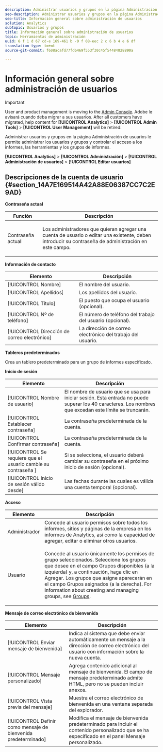 ```yaml
---
description: Administrar usuarios y grupos en la página Administración de usuarios le permite administrar los usuarios y grupos y controlar el acceso a los informes, las herramientas y los grupos de informes.
seo-description: Administrar usuarios y grupos en la página Administración de usuarios le permite administrar los usuarios y grupos y controlar el acceso a los informes, las herramientas y los grupos de informes.
seo-title: Información general sobre administración de usuarios
solution: Analytics
subtopic: Usuarios y grupos
title: Información general sobre administración de usuarios
topic: Herramientas de administración
uuid: 6 f 1 d 67 cd-e 169-461 b -9 f 08-eec 2 c 6 b 4 e 6 df
translation-type: tm+mt
source-git-commit: f608acafd77fd6469f553f30c45f54484028890a

---
```



# Información general sobre administración de usuarios

>[!IMPORTANT]
>
>User and product management is moving to the [Admin Console](https://helpx.adobe.com/enterprise/using/admin-console.html). Adobe le avisará cuando deba migrar a sus usuarios. After all customers have migrated, help content for **[!UICONTROL Analytics]** &gt; **[!UICONTROL Admin Tools]** &gt; **[!UICONTROL User Management]** will be retired.

Administrar usuarios y grupos en la página Administración de usuarios le permite administrar los usuarios y grupos y controlar el acceso a los informes, las herramientas y los grupos de informes.

**[!UICONTROL Analytics]** &gt; **[!UICONTROL Administración]** &gt; **[!UICONTROL Administración de usuarios]** &gt; **[!UICONTROL Editar usuarios]**

## Descripciones de la cuenta de usuario {#section_14A7E169514A42A88E06387CC7C2E9AD}

**Contraseña actual**

<table id="table_91D1FD20C4C1411292252364328677AF"> 
 <thead> 
  <tr> 
   <th colname="col1" class="entry"> Función </th> 
   <th colname="col2" class="entry"> Descripción </th> 
  </tr> 
 </thead>
 <tbody> 
  <tr> 
   <td colname="col1"> Contraseña actual </td> 
   <td colname="col2"> <p>Los administradores que quieran agregar una cuenta de usuario o editar una existente, deben introducir su contraseña de administración en este campo. </p> </td> 
  </tr> 
 </tbody> 
</table>

**Información de contacto**

| Elemento | Descripción |
|---|---|
| [!UICONTROL Nombre] | El nombre del usuario. |
| [!UICONTROL Apellidos] | Los apellidos del usuario. |
| [!UICONTROL Título] | El puesto que ocupa el usuario (opcional). |
| [!UICONTROL Nº de teléfono] | El número de teléfono del trabajo del usuario (opcional). |
| [!UICONTROL Dirección de correo electrónico] | La dirección de correo electrónico del trabajo del usuario. |

**Tableros predeterminados**

Crea un tablero predeterminado para un grupo de informes especificado.

**Inicio de sesión**

| Elemento | Descripción |
|---|---|
| [!UICONTROL Nombre de usuario] | El nombre de usuario que se usa para iniciar sesión. Esta entrada no puede superar los 40 caracteres. Los nombres que excedan este límite se truncarán. |
| [!UICONTROL Establecer contraseña] | La contraseña predeterminada de la cuenta. |
| [!UICONTROL Confirmar contraseña] | La contraseña predeterminada de la cuenta. |
| [!UICONTROL Se requiere que el usuario cambie su contraseña ] | Si se selecciona, el usuario deberá cambiar su contraseña en el próximo inicio de sesión (opcional). |
| [!UICONTROL Inicio de sesión válido desde] | Las fechas durante las cuales es válida una cuenta temporal (opcional). |

**Acceso**

<table id="table_5CAF9AAAE7E648B4887CEB7D682292F2"> 
 <thead> 
  <tr> 
   <th colname="col1" class="entry"> Elemento </th> 
   <th colname="col2" class="entry"> Descripción </th> 
  </tr> 
 </thead>
 <tbody> 
  <tr> 
   <td colname="col1"> <span class="wintitle"> Administrador</span> </td> 
   <td colname="col2"> Concede al usuario permisos sobre todos los informes, sitios y páginas de la empresa en los informes de Analytics, así como la capacidad de agregar, editar o eliminar otros usuarios. </td> 
  </tr> 
  <tr> 
   <td colname="col1"> <span class="wintitle"> Usuario</span> </td> 
   <td colname="col2"> <p> Concede al usuario únicamente los permisos de grupo seleccionados. Seleccione los grupos que desee en el campo <span class="uicontrol">Grupos disponibles</span> (a la izquierda) y, a continuación, haga clic en <span class="uicontrol">Agregar</span>. Los grupos que asigne aparecerán en el campo <span class="uicontrol">Grupos asignados</span> (a la derecha). For information about creating and managing groups, see <a href="../../../admin/user-management2/c-user-groups/groups.md#concept_6C565553DCE3417C909234B2F044A02F" format="dita" scope="local"> Groups</a>. </p> </td> 
  </tr> 
 </tbody> 
</table>

**Mensaje de correo electrónico de bienvenida**

| Elemento | Descripción |
|---|---|
| [!UICONTROL Enviar mensaje de bienvenida] | Indica al sistema que debe enviar automáticamente un mensaje a la dirección de correo electrónico del usuario con información sobre la nueva cuenta. |
| [!UICONTROL Mensaje personalizado] | Agrega contenido adicional al mensaje de bienvenida. El campo de mensaje predeterminado admite HTML, pero no se pueden incluir anexos. |
| [!UICONTROL Vista previa del mensaje] | Muestra el correo electrónico de bienvenida en una ventana separada del explorador. |
| [!UICONTROL Definir como mensaje de bienvenida predeterminado] | Modifica el mensaje de bienvenida predeterminado para incluir el contenido personalizado que se ha especificado en el panel Mensaje personalizado. |

